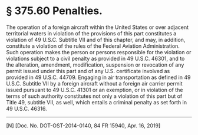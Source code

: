 # § 375.60   Penalties.

The operation of a foreign aircraft within the United States or over adjacent territorial waters in violation of the provisions of this part constitutes a violation of 49 U.S.C. Subtitle VII and of this chapter, and may, in addition, constitute a violation of the rules of the Federal Aviation Administration. Such operation makes the person or persons responsible for the violation or violations subject to a civil penalty as provided in 49 U.S.C. 46301, and to the alteration, amendment, modification, suspension or revocation of any permit issued under this part and of any U.S. certificate involved as provided in 49 U.S.C. 44709. Engaging in air transportation as defined in 49 U.S.C. Subtitle VII by a foreign aircraft without a foreign air carrier permit issued pursuant to 49 U.S.C. 41301 or an exemption, or in violation of the terms of such authority constitutes not only a violation of this part but of Title 49, subtitle VII, as well, which entails a criminal penalty as set forth in 49 U.S.C. 46316.



---

[N] [Doc. No. DOT-OST-2014-0140, 84 FR 15940, Apr. 16, 2019]




